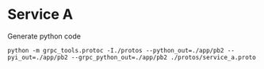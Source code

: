 # Service A

Generate python code

```shell
python -m grpc_tools.protoc -I./protos --python_out=./app/pb2 --pyi_out=./app/pb2 --grpc_python_out=./app/pb2 ./protos/service_a.proto
```